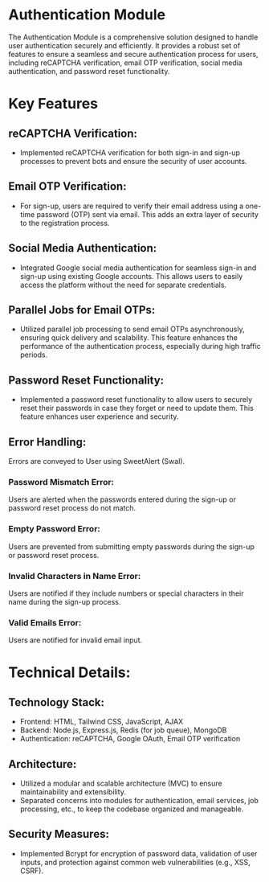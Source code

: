 # Authentication Module

The Authentication Module is a comprehensive solution designed to handle user authentication securely and efficiently. It provides a robust set of features to ensure a seamless and secure authentication process for users, including reCAPTCHA verification, email OTP verification, social media authentication, and password reset functionality.

# Key Features

## reCAPTCHA Verification:
- Implemented reCAPTCHA verification for both sign-in and sign-up processes to prevent bots and ensure the security of user accounts.
## Email OTP Verification:
- For sign-up, users are required to verify their email address using a one-time password (OTP) sent via email. This adds an extra layer of security to the registration process.
## Social Media Authentication:
- Integrated Google social media authentication for seamless sign-in and sign-up using existing Google accounts. This allows users to easily access the platform without the need for separate credentials.
## Parallel Jobs for Email OTPs:
- Utilized parallel job processing to send email OTPs asynchronously, ensuring quick delivery and scalability. This feature enhances the performance of the authentication process, especially during high traffic periods.
## Password Reset Functionality:
- Implemented a password reset functionality to allow users to securely reset their passwords in case they forget or need to update them. This feature enhances user experience and security.
## Error Handling:
Errors are conveyed to User using SweetAlert (Swal).
### Password Mismatch Error:
Users are alerted when the passwords entered during the sign-up or password reset process do not match.
### Empty Password Error:
Users are prevented from submitting empty passwords during the sign-up or password reset process.
### Invalid Characters in Name Error:
Users are notified if they include numbers or special characters in their name during the sign-up process.
### Valid Emails Error:
Users are notified for invalid email input. 

# Technical Details:
## Technology Stack:
- Frontend: HTML, Tailwind CSS, JavaScript, AJAX
- Backend: Node.js, Express.js, Redis (for job queue), MongoDB
- Authentication: reCAPTCHA, Google OAuth, Email OTP verification
## Architecture:
- Utilized a modular and scalable architecture (MVC) to ensure maintainability and extensibility.
- Separated concerns into modules for authentication, email services, job processing, etc., to keep the codebase organized and manageable.
## Security Measures:
- Implemented Bcrypt for encryption of password data, validation of user inputs, and protection against common web vulnerabilities (e.g., XSS, CSRF).
